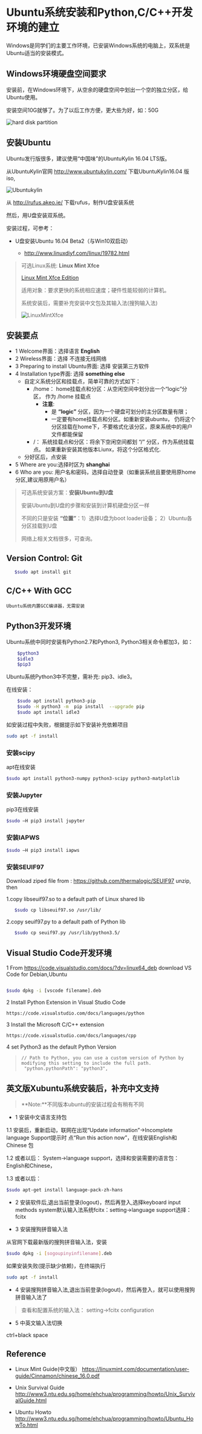 # Ubuntu系统安装和Python,C/C++开发环境的建立

Windows是同学们的主要工作环境，已安装Windows系统的电脑上，双系统是Ubuntu适当的安装模式。
   
## Windows环境硬盘空间要求


  安装前，在Windows环境下，从空余的硬盘空间中划出一个空的独立分区，给Ubuntu使用。

  安装空间10G就够了。为了以后工作方便，更大些为好，如：50G

![hard disk partition](./img/hard-disk-partition.jpg)

## 安装Ubuntu

Ubuntu发行版很多，建议使用“中国味”的UbuntuKylin 16.04 LTS版。

从UbuntuKylin官网 http://www.ubuntukylin.com/  下载UbuntuKylin16.04 版iso,

![Ubuntukylin](./img/ubuntukylin.jpg) 

从 http://rufus.akeo.ie/  下载rufus，制作U盘安装系统

然后，用U盘安装双系统。

安装过程，可参考：

* U盘安装Ubuntu 16.04 Beta2（与Win10双启动）

  * http://www.linuxdiyf.com/linux/19782.html

> 可选Linux系统: **Linux Mint Xfce**
>
>[Linux Mint Xfce Edition](https://www.linuxmint.com/)
>
>适用对象：要求更快的系统相应速度；硬件性能较弱的计算机。
>
>    系统安装后，需要补充安装中文包及其输入法(搜狗输入法)
>
>![LinuxMintXfce](./img/LinuxMintXfce.jpg) 

## 安装要点
* 1 Welcome界面：选择语言 **English**
* 2 Wireless界面：选择 不连接无线网络 
* 3 Preparing to install Ubuntu界面: 选择 安装第三方软件
* 4 Installation type界面: 选择 **something else**
   * 自定义系统分区和挂载点，简单可靠的方式如下：
       * /home： home挂载点和分区：从空闲空间中划分出一个“logic”分区， 作为 /home 挂载点
         * **注意**: 
           * 是 **“logic”** 分区，因为一个硬盘可划分的主分区数量有限；
           * 一定要有home挂载点和分区。如重新安装ubuntu， 仍将这个分区挂载在home下，不要格式化该分区，原来系统中的用户文件都能保留 
       * /： 系统挂载点和分区：将余下空闲空间都划 “/” 分区，作为系统挂载点。 如果重新安装其他版本Liunx，将这个分区格式化.
  * 分好区后，点安装
* 5 Where are you:选择时区为 **shanghai**
* 6 Who are you: 用户名和密码，选择自动登录（如重装系统且要使用原home分区,建议用原用户名）

> 可选系统安装方案：**安装Ubuntu到U盘**
>
> 安装Ubuntu到U盘的步骤和安装到计算机硬盘分区一样
>
>不同的只是安装 **“位置”**：1）选择U盘为boot loader设备； 2）Ubuntu各分区挂载到U盘
>
> 网络上相关文档很多，可查询。

## Version Control: Git

```bash 
   $sudo apt install git
```

##  C/C++ With GCC

    Ubuntu系统内置GCC编译器，无需安装

## Python3开发环境

Ubuntu系统中同时安装有Python2.7和Python3,   Python3相关命令都加3，如：

```bash
    $python3 
    $idle3
    $pip3
```

Ubuntu系统Python3中不完整，需补充: pip3、idle3。

在线安装：
```bash
    $sudo apt install python3-pip
    $sudo -H python3 -m  pip install  --upgrade pip 
    $sudo apt install idle3
```

如安装过程中失败，根据提示如下安装补充依赖项目
```bash
sudo apt -f install
```

### 安装scipy

apt在线安装
```bash
$sudo apt install python3-numpy python3-scipy python3-matplotlib
```

### 安装Jupyter

pip3在线安装
 
```bash
$sudo –H pip3 install jupyter
```

### 安装IAPWS

```bash
$sudo –H pip3 install iapws
```

### 安装SEUIF97

Download ziped file from : https://github.com/thermalogic/SEUIF97 unzip, then 

1.copy libseuif97.so to a default path of Linux shared lib
```bash
   $sudo cp libseuif97.so /usr/lib/
```

2.copy seuif97.py to a default path of Python lib
```bash 
   $sudo cp seuif97.py /usr/lib/python3.5/
```

## Visual Studio Code开发环境

1 From   https://code.visualstudio.com/docs/?dv=linux64_deb  download VS Code for Debian,Ubuntu

```bash

$sudo dpkg -i [vscode filename].deb

```

2 Install Python Extension in  Visual Studio Code

    https://code.visualstudio.com/docs/languages/python

3 Install the Microsoft C/C++ extension

    https://code.visualstudio.com/docs/languages/cpp

4 set Python3 as the default Python Version

>```
> // Path to Python, you can use a custom version of Python by modifying this setting to include the full path.
>  "python.pythonPath": "python3",
>```

## 英文版Xubuntu系统安装后，补充中文支持

>**Note:**不同版本ubuntu的安装过程会有稍有不同

* 1 安装中文语言支持包

1.1 安装后，重新启动，联网在出现“Update information”->Incomplete language Support提示时
点“Run this action now”，在线安装English和Chinese 包

1.2 或者以后：
System->language support，选择和安装需要的语言包：English和Chinese，

1.3 或者以后： 
```bash 
$sudo apt-get install language-pack-zh-hans
``` 
 
* 2  安装软件后,退出当前登录(logout)，然后再登入,选择keyboard input methods system默认输入法系统fcitx：setting->language support选择：fcitx

* 3 安装搜狗拼音输入法

从官网下载最新版的搜狗拼音输入法，安装

```bash
$sudo dpkg -i [sogoupinyinfilename].deb
```
如果安装失败(提示缺少依赖)，在终端执行
```bash
sudo apt -f install
```
* 4 安装搜狗拼音输入法,退出当前登录(logout)，然后再登入，就可以使用搜狗拼音输入法了

>查看和配置系统的输入法： setting->fcitx configuration


* 5 中英文输入法切换

ctrl+black space

## Reference

* Linux Mint Guide(中文版） https://linuxmint.com/documentation/user-guide/Cinnamon/chinese_16.0.pdf

* Unix Survival Guide http://www3.ntu.edu.sg/home/ehchua/programming/howto/Unix_SurvivalGuide.html

* Ubuntu Howto http://www3.ntu.edu.sg/home/ehchua/programming/howto/Ubuntu_HowTo.html